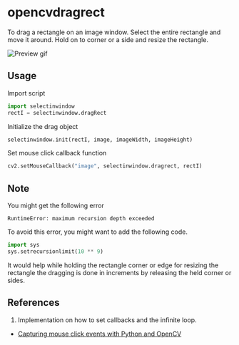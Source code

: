 # opencvdragrect

To drag a rectangle on an image window. Select the entire rectangle and move it around. Hold on to corner or a side and resize the rectangle.

![Preview gif](https://cdn.rawgit.com/arccoder/opencvdragrect/master/preview.gif "Preview Image")

## Usage

Import script
```python
import selectinwindow
rectI = selectinwindow.dragRect
```
Initialize the  drag object
```python
selectinwindow.init(rectI, image, imageWidth, imageHeight)
```
Set mouse click callback function
```python
cv2.setMouseCallback("image", selectinwindow.dragrect, rectI)
```

## Note
You might get the following error
```
RuntimeError: maximum recursion depth exceeded
```
To avoid this error, you might want to add the following code.
```python
import sys
sys.setrecursionlimit(10 ** 9)
```
It would help while holding the rectangle corner or edge for resizing the rectangle the dragging is done in increments by releasing the held corner or sides.

## References
1. Implementation on how to set callbacks and the infinite loop.
  *  [Capturing mouse click events with Python and OpenCV](http://www.pyimagesearch.com/2015/03/09/capturing-mouse-click-events-with-python-and-opencv/)
